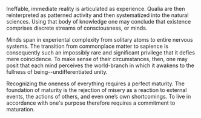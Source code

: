 Ineffable, immediate reality is articulated as experience. Qualia are then reinterpreted as patterned activity and then systematized into the natural sciences. Using that body of knowledge one may conclude that existence comprises discrete streams of consciousness, or minds.

Minds span in experiental complexity from solitary atoms to entire nervous systems. The transition from commonplace matter to sapience is consequently such an impossibly rare and significant privilege that it defies mere coincidence. To make sense of their circumstances, then, one may posit that each mind perceives the world-branch in which it awakens to the fullness of being--undifferentiated unity.

Recognizing the oneness of everything requires a perfect maturity. The foundation of maturity is the rejection of misery as a reaction to external events, the actions of others, and even one’s own shortcomings. To live in accordance with one's purpose therefore requires a commitment to maturation.